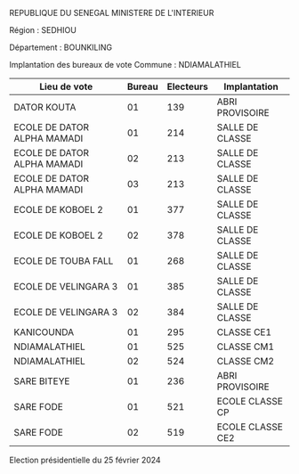 REPUBLIQUE DU SENEGAL MINISTERE DE L'INTERIEUR

Région : SEDHIOU

Département : BOUNKILING

Implantation des bureaux de vote Commune : NDIAMALATHIEL

| Lieu de vote | Bureau | Electeurs | Implantation |
| - | - | - | - |
| DATOR KOUTA | 01 | 139 | ABRI PROVISOIRE |
| ECOLE DE DATOR ALPHA MAMADI | 01 | 214 | SALLE DE CLASSE |
| ECOLE DE DATOR ALPHA MAMADI | 02 | 213 | SALLE DE CLASSE |
| ECOLE DE DATOR ALPHA MAMADI | 03 | 213 | SALLE DE CLASSE |
| ECOLE DE KOBOEL 2 | 01 | 377 | SALLE DE CLASSE |
| ECOLE DE KOBOEL 2 | 02 | 378 | SALLE DE CLASSE |
| ECOLE DE TOUBA FALL | 01 | 268 | SALLE DE CLASSE |
| ECOLE DE VELINGARA 3 | 01 | 385 | SALLE DE CLASSE |
| ECOLE DE VELINGARA 3 | 02 | 384 | SALLE DE CLASSE |
| KANICOUNDA | 01 | 295 | CLASSE CE1 |
| NDIAMALATHIEL | 01 | 525 | CLASSE CM1 |
| NDIAMALATHIEL | 02 | 524 | CLASSE CM2 |
| SARE BITEYE | 01 | 236 | ABRI PROVISOIRE |
| SARE FODE | 01 | 521 | ECOLE CLASSE CP |
| SARE FODE | 02 | 519 | ECOLE CLASSE CE2 |

<!-- PageNumber="13/14" -->

Election présidentielle du 25 février 2024
